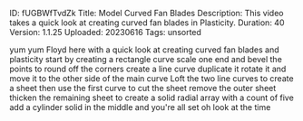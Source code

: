 ID: fUGBWfTvdZk
Title: Model Curved Fan Blades
Description: This video takes a quick look at creating curved fan blades in Plasticity.
Duration: 40
Version: 1.1.25
Uploaded: 20230616
Tags: unsorted

yum yum
Floyd here with a quick look at creating
curved fan blades and plasticity start
by creating a rectangle curve scale one
end and bevel the points to round off
the corners create a line curve
duplicate it rotate it and move it to
the other side of the main curve
Loft the two line curves to create a
sheet then use the first curve to cut
the sheet remove the outer sheet
thicken the remaining sheet to create a
solid radial array with a count of five
add a cylinder solid in the middle and
you're all set
oh look at the time
